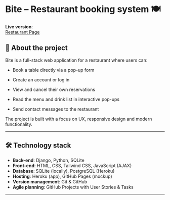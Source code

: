 # Bite – Restaurant booking system 🍽️

**Live version**: <br>
<a href="https://my-restaurant-booking-project-9719877ce119.herokuapp.com/">Restaurant Page</a>  


## 📖 About the project

Bite is a full-stack web application for a restaurant where users can:

- Book a table directly via a pop-up form

- Create an account or log in

- View and cancel their own reservations

- Read the menu and drink list in interactive pop-ups

- Send contact messages to the restaurant

The project is built with a focus on UX, responsive design and modern functionality.

---

## 🛠️ Technology stack

- **Back-end**: Django, Python, SQLite
- **Front-end**: HTML, CSS, Tailwind CSS, JavaScript (AJAX)
- **Database**: SQLite (locally), PostgreSQL (Heroku)
- **Hosting**: Heroku (app), GitHub Pages (mockup)
- **Version management**: Git & GitHub
- **Agile planning**: GitHub Projects with User Stories & Tasks

---
